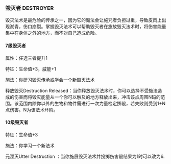 ### 毁灭者	DESTROYER

​		毁灭法术是最危险的传承之一，因为它的魔法会让施咒者负担过重，导致皮肉上出现淤青，伤口崩裂。掌握毁灭法术可以帮助毁灭者在施放毁灭法术时，将伤害能量集中在身体之外的地方，而不对自己造成危险。

#### 7级毁灭者

属性：任选三者提升1

特征：生命值+3，威能+1

施法：你研习毁灭传承或学会一个新毁灭法术

释放毁灭Destruction Released：当你释放毁灭法术时，你可以选择不受施法造成的伤害而将毁灭能量从一个你可以触及的地方释放出来，冲击该点周围N码的范围。该范围内除你以外的生物和物件需进行一次力量检定掷骰，若失败则受到1+N点伤害。N为该法术环阶。

#### 10级毁灭者

特征：生命值+3

施法：你学习一个新法术

元湮灭Utter Destruction ：当你施展毁灭法术并投掷伤害骰结果为1时可以改为6.